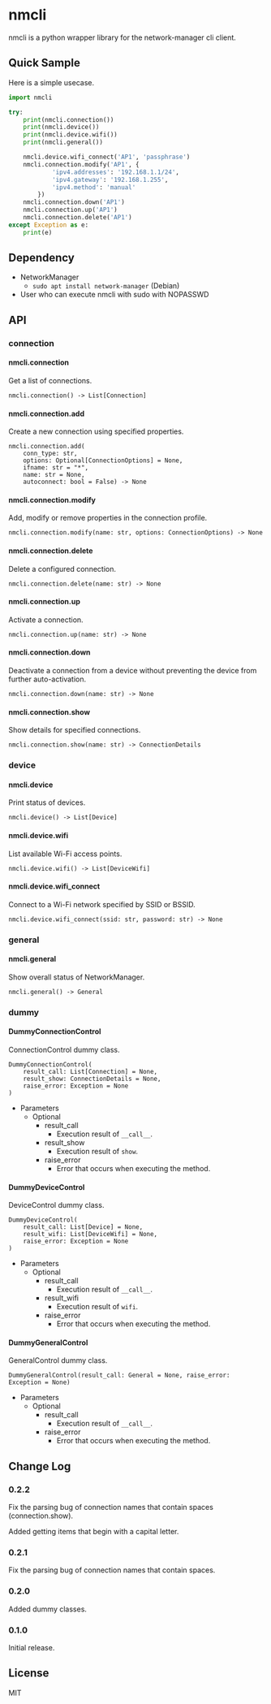 nmcli
=====

nmcli is a python wrapper library for the network-manager cli client.

## Quick Sample

Here is a simple usecase.

```python
import nmcli

try:
    print(nmcli.connection())
    print(nmcli.device())
    print(nmcli.device.wifi())
    print(nmcli.general())

    nmcli.device.wifi_connect('AP1', 'passphrase')
    nmcli.connection.modify('AP1', {
            'ipv4.addresses': '192.168.1.1/24',
            'ipv4.gateway': '192.168.1.255',
            'ipv4.method': 'manual'
        })
    nmcli.connection.down('AP1')
    nmcli.connection.up('AP1')
    nmcli.connection.delete('AP1')
except Exception as e:
    print(e)
```

## Dependency

* NetworkManager
  * `sudo apt install network-manager` (Debian)
* User who can execute nmcli with sudo with NOPASSWD

## API

### connection

#### nmcli.connection

Get a list of connections.

```
nmcli.connection() -> List[Connection]
```

#### nmcli.connection.add

Create a new connection using specified properties.

```
nmcli.connection.add(
    conn_type: str,
    options: Optional[ConnectionOptions] = None,
    ifname: str = "*",
    name: str = None,
    autoconnect: bool = False) -> None
```

#### nmcli.connection.modify

Add, modify or remove properties in the connection profile.

```
nmcli.connection.modify(name: str, options: ConnectionOptions) -> None
```

#### nmcli.connection.delete

Delete a configured connection.

```
nmcli.connection.delete(name: str) -> None
```

#### nmcli.connection.up

Activate a connection.

```
nmcli.connection.up(name: str) -> None
```

#### nmcli.connection.down

Deactivate a connection from a device without preventing the device from further auto-activation.

```
nmcli.connection.down(name: str) -> None
```

#### nmcli.connection.show

Show details for specified connections.

```
nmcli.connection.show(name: str) -> ConnectionDetails
```

### device

#### nmcli.device

Print status of devices.

```
nmcli.device() -> List[Device]
```

#### nmcli.device.wifi

List available Wi-Fi access points.

```
nmcli.device.wifi() -> List[DeviceWifi]
```

#### nmcli.device.wifi_connect

Connect to a Wi-Fi network specified by SSID or BSSID.

```
nmcli.device.wifi_connect(ssid: str, password: str) -> None
```

### general

#### nmcli.general

Show overall status of NetworkManager.

```
nmcli.general() -> General
```

### dummy

#### DummyConnectionControl

ConnectionControl dummy class.

```
DummyConnectionControl(
    result_call: List[Connection] = None,
    result_show: ConnectionDetails = None,
    raise_error: Exception = None
)
```

* Parameters
    * Optional
        * result_call
            * Execution result of `__call__`.
        * result_show
            * Execution result of `show`.
        * raise_error
            * Error that occurs when executing the method.

#### DummyDeviceControl

DeviceControl dummy class.

```
DummyDeviceControl(
    result_call: List[Device] = None,
    result_wifi: List[DeviceWifi] = None,
    raise_error: Exception = None
)
```

* Parameters
    * Optional
        * result_call
            * Execution result of `__call__`.
        * result_wifi
            * Execution result of `wifi`.
        * raise_error
            * Error that occurs when executing the method.


#### DummyGeneralControl

GeneralControl dummy class.

```
DummyGeneralControl(result_call: General = None, raise_error: Exception = None)
```

* Parameters
    * Optional
        * result_call
            * Execution result of `__call__`.
        * raise_error
            * Error that occurs when executing the method.

## Change Log

### 0.2.2

Fix the parsing bug of connection names that contain spaces (connection.show).

Added getting items that begin with a capital letter.

### 0.2.1

Fix the parsing bug of connection names that contain spaces.

### 0.2.0

Added dummy classes.

### 0.1.0

Initial release.

## License

MIT
